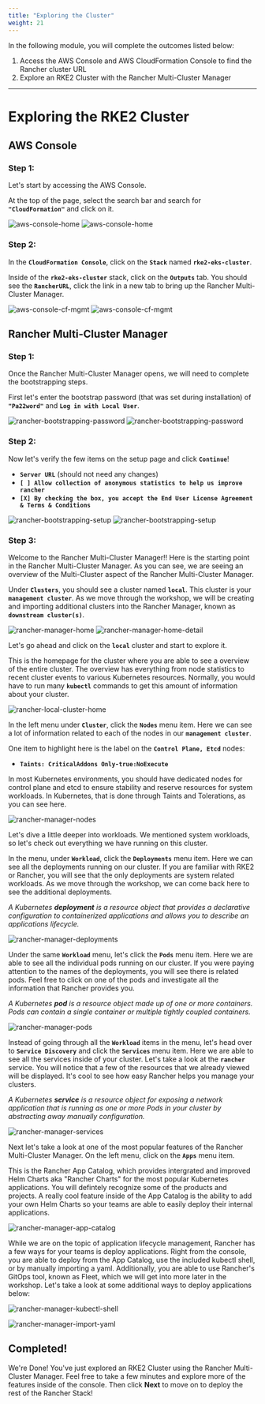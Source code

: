 ```yaml
---
title: "Exploring the Cluster"
weight: 21
---
```


In the following module, you will complete the outcomes listed below:

1. Access the AWS Console and AWS CloudFormation Console to find the Rancher cluster URL
2. Explore an RKE2 Cluster with the Rancher Multi-Cluster Manager

---


# Exploring the RKE2 Cluster

## AWS Console

### Step 1:

Let's start by accessing the AWS Console.

At the top of the page, select the search bar and search for **`"CloudFormation"`** and click on it.

![aws-console-home](/static/images/content/21-aws-home.png)
![aws-console-home](/static/images/content/21-search-cfn.png)

### Step 2:

In the **`CloudFormation Console`**, click on the **`Stack`** named **`rke2-eks-cluster`**.

Inside of the **`rke2-eks-cluster`** stack, click on the **`Outputs`** tab. You should see the **`RancherURL`**, click the link in a new tab to bring up the Rancher Multi-Cluster Manager.

![aws-console-cf-mgmt](/static/images/content/21-aws-cf-mgmt.png)
![aws-console-cf-mgmt](/static/images/content/21-aws-cf-mgmt-detail.png)


## Rancher Multi-Cluster Manager

### Step 1:

Once the Rancher Multi-Cluster Manager opens, we will need to complete the bootstrapping steps.

First let's enter the bootstrap password (that was set during installation) of **`"Pa22word"`** and **`Log in with Local User`**.

![rancher-bootstrapping-password](/static/images/content/21-rancher-bootstrap-pw.png)
![rancher-bootstrapping-password](/static/images/content/21-rancher-bootstrap-pw-detail.png)

### Step 2:

Now let's verify the few items on the setup page and click **`Continue`**!
* **`Server URL`** (should not need any changes)
* **`[ ] Allow collection of anonymous statistics to help us improve rancher`**
* **`[X] By checking the box, you accept the End User License Agreement & Terms & Conditions`**

![rancher-bootstrapping-setup](/static/images/content/21-rancher-bootstrap-setup.png)
![rancher-bootstrapping-setup](/static/images/content/21-rancher-bootstrap-setup-detail.png)

### Step 3:

Welcome to the Rancher Multi-Cluster Manager!! Here is the starting point in the Rancher Multi-Cluster Manager. As you can see, we are seeing an overview of the Multi-Cluster aspect of the Rancher Multi-Cluster Manager.

Under **`Clusters`**, you should see a cluster named **`local`**. This cluster is your **`management cluster`**. As we move through the workshop, we will be creating and importing additional clusters into the Rancher Manager, known as **`downstream cluster(s)`**.

![rancher-manager-home](/static/images/content/21-rancher-home.png)
![rancher-manager-home-detail](/static/images/content/21-rancher-home-detail.png)

Let's go ahead and click on the **`local`** cluster and start to explore it.

This is the homepage for the cluster where you are able to see a overview of the entire cluster. The overview has everything from node statistics to recent cluster events to various Kubernetes resources. Normally, you would have to run many **`kubectl`** commands to get this amount of information about your cluster.

![rancher-local-cluster-home](/static/images/content/21-rancher-local-home.png)

In the left menu under **`Cluster`**, click the **`Nodes`** menu item. Here we 
can see a lot of information related to each of the nodes in our
**`management cluster`**. 

One item to highlight here is the label on the **`Control Plane, Etcd`** nodes:
* **`Taints: CriticalAddons Only-true:NoExecute`**

In most Kubernetes environments, you should have dedicated nodes for control 
plane and etcd to ensure stability and reserve resources for system workloads. 
In Kubernetes, that is done through Taints and Tolerations, as you can see here.

![rancher-manager-nodes](/static/images/content/21-rancher-nodes.png)

Let's dive a little deeper into workloads. We mentioned system workloads, so let's check out everything we have running on this cluster.

In the menu, under **`Workload`**, click the **`Deployments`** menu item. Here we can see all the deployments running on our cluster. If you are familiar with RKE2 or Rancher, you will see that the only deployments are system related workloads. As we move through the workshop, we can come back here to see the additional deployments.

*A Kubernetes **deployment** is a resource object that provides a declarative configuration to containerized applications and allows you to describe an applications lifecycle.*

![rancher-manager-deployments](/static/images/content/21-rancher-deployments.png)

Under the same **`Workload`** menu, let's click the **`Pods`** menu item. Here we are able to see all the individual pods running on our cluster. If you were paying attention to the names of the deployments, you will see there is related pods. Feel free to click on one of the pods and investigate all the information that Rancher provides you.

*A Kubernetes **pod** is a resource object made up of one or more containers. Pods can contain a single container or multiple tightly coupled containers.*

![rancher-manager-pods](/static/images/content/21-rancher-pods.png)

Instead of going through all the **`Workload`** items in the menu, let's head over to **`Service Discovery`** and click the **`Services`** menu item. Here we are able to see all the services inside of your cluster. Let's take a look at the **`rancher`** service. You will notice that a few of the resources that we already viewed will be displayed. It's cool to see how easy Rancher helps you manage your clusters.

*A Kubernetes **service** is a resource object for exposing a network application that is running as one or more Pods in your cluster by abstracting away manually configuration.*

![rancher-manager-services](/static/images/content/21-rancher-services.png)

Next let's take a look at one of the most popular features of the Rancher Multi-Cluster Manager. On the left menu, click on the **`Apps`** menu item. 

This is the Rancher App Catalog, which provides intergrated and improved Helm Charts aka "Rancher Charts" for the most popular Kubernetes applications. You will defintely recognize some of the products and projects. A really cool feature inside of the App Catalog is the ability to add your own Helm Charts so your teams are able to easily deploy their internal applications.

![rancher-manager-app-catalog](/static/images/content/21-rancher-app-catalog.png)

While we are on the topic of application lifecycle management, Rancher has a few ways for your teams is deploy applications. Right from the console, you are able to deploy from the App Catalog, use the included kubectl shell, or by manually importing a yaml. Additionally, you are able to use Rancher's GitOps tool, known as Fleet, which we will get into more later in the workshop. Let's take a look at some additional ways to deploy applications below:

![rancher-manager-kubectl-shell](/static/images/content/21-rancher-kubectl-shell.png)

![rancher-manager-import-yaml](/static/images/content/21-rancher-import-yaml.png)


## Completed!

We're Done! You've just explored an RKE2 Cluster using the Rancher Multi-Cluster Manager. Feel free to take a few minutes and explore more of the features inside of the console. Then click **Next** to move on to deploy the rest of the Rancher Stack!